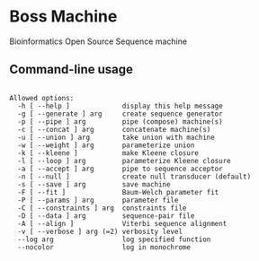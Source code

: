 # Boss Machine
Bioinformatics Open Source Sequence machine


## Command-line usage

<pre><code>
Allowed options:
  -h [ --help ]             display this help message
  -g [ --generate ] arg     create sequence generator
  -p [ --pipe ] arg         pipe (compose) machine(s)
  -c [ --concat ] arg       concatenate machine(s)
  -u [ --union ] arg        take union with machine
  -w [ --weight ] arg       parameterize union
  -k [ --kleene ]           make Kleene closure
  -l [ --loop ] arg         parameterize Kleene closure
  -a [ --accept ] arg       pipe to sequence acceptor
  -n [ --null ]             create null transducer (default)
  -s [ --save ] arg         save machine
  -F [ --fit ]              Baum-Welch parameter fit
  -P [ --params ] arg       parameter file
  -C [ --constraints ] arg  constraints file
  -D [ --data ] arg         sequence-pair file
  -A [ --align ]            Viterbi sequence alignment
  -v [ --verbose ] arg (=2) verbosity level
  --log arg                 log specified function
  --nocolor                 log in monochrome

</code></pre>
